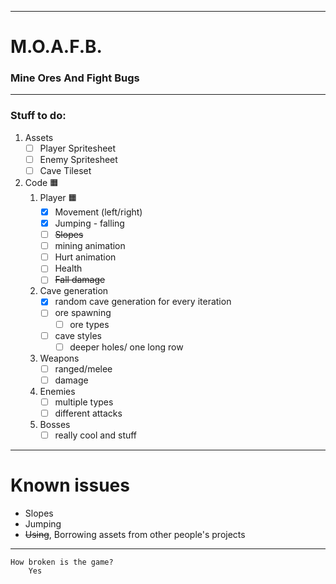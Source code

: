 <hr />

# M.O.A.F.B.
### Mine Ores And Fight Bugs
    
<hr />
<h3> Stuff to do:</h3>

1. Assets 
    - [ ] Player Spritesheet 
    - [ ] Enemy Spritesheet 
    - [ ] Cave Tileset 

1. Code 🟧
    1. Player 🟧
        - [x] Movement (left/right) 
        - [x] Jumping - falling 
        - [ ] ~~Slopes~~
        - [ ] mining animation 
        - [ ] Hurt animation 
        - [ ] Health 
        - [ ] ~~Fall damage~~
    1. Cave generation  
        - [x] random cave generation for every iteration 
        - [ ] ore spawning 
            - [ ] ore types 
        - [ ] cave styles 
            - [ ] deeper holes/ one long row 
    1. Weapons 
        - [ ] ranged/melee 
        - [ ] damage 
    1. Enemies 
        - [ ] multiple types 
        - [ ] different attacks
    1. Bosses 
        - [ ] really cool and stuff 

<hr />

<h1> Known issues </h1>
<ul> 
    <li> Slopes </li>
    <li> Jumping </li>
    <li> <strike>Using</strike>, Borrowing assets from other people's projects </li>
</ul> 
<hr />

    How broken is the game?
        Yes

